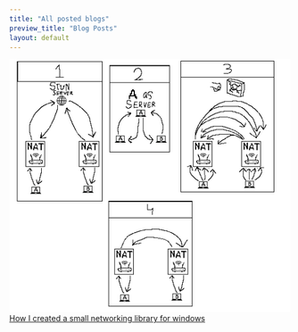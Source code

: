 ```yaml
---
title: "All posted blogs"
preview_title: "Blog Posts"
layout: default
---
```



<a href="Blogs/Blog.html" class="page-button">
<img src="/assets/media/Connecting.png" alt="Image1">
<span>How I created a small networking library for windows</span>
</a>